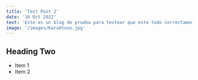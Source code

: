 ```yaml
---
title: 'Test Post 2'
date: '16 Oct 2022'
text: 'Este es un blog de prueba para testear que este todo correctamente en la web de Karu Mawida y lograr mostrar los blogs a los clientes. También soy el texto del test blog 12 que se mostrara en este post.'
image: '/images/KaruOtono.jpg'
---
```


## Heading Two

* Item 1
* Item 2